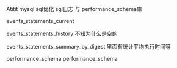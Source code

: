 Atitit mysql sql优化 sql日志  与  performance_schema库


events_statements_current


events_statements_history 不知为什么是空的


events_statements_summary_by_digest  里面有统计平均执行时间等


performance_schema
performance_schema


